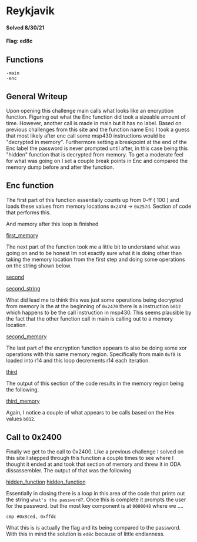 
# Reykjavik

#### Solved 8/30/21

#### Flag: ed8c


## Functions
	-main
	-enc


## General Writeup
Upon opening this challenge main calls what looks like an encryption function. Figuring out what the Enc function did took a sizeable amount of time. However, another call is made in main but it has no label. Based on previous challenges from this site and the function name Enc I took a guess that most likely after enc call some msp430 instructions would be "decrypted in memory". Furthermore setting a breakpoint at the end of the Enc label the password is never prompted until after, in this case being this "hidden" function that is decrypted from memory. To get a moderate feel for what was going on I set a couple break points in Enc and compared the memory dump before and after the function.


## Enc function

The first part of this function essentially counts up from 0-ff ( 100 ) and loads these values from memory locations `0x247d` -> `0x257d`.
Section of code that performs this.

<p align="center">
	<src="files/first.png">
</p>

And memory after this loop is finished

[first_memory](files/first_memory.png)

The next part of the function took me a little bit to understand what was going on and to be honest Im not exactly sure what it is doing other than
taking the memory location from the first step and doing some operations on the string shown below.

[second](files/second.png)

[second_string](files/second_string.png)

What did lead me to think this was just some operations being decrypted from memory is the at the beginning of `0x2470` there is a instruction `b012` 
which happens to be the call instruction in msp430. This seems plausible by the fact that the other function call in main is calling out to a memory location.

[second_memory](files/second_memory.png)

The last part of the encryption function appears to also be doing some xor operations with this same memory region. Specifically from main `0xf8` is loaded into r14 and this loop decrements r14 each iteration.

[third](files/third.png)

The output of this section of the code results in the memory region being the following.

[third_memory](files/third_memory.png)

Again, I notice a couple of what appears to be calls based on the Hex values `b012`.




## Call to 0x2400

Finally we get to the call to 0x2400. Like a previous challenge I solved on this site I stepped through this function a couple times to see 
where I thought it ended at and took that section of memory and threw it in ODA dissassembler. The output of that was the following

[hidden_function](hidden_function1.png)
[hidden_function](hidden_function2.png)

Essentially in closing there is a loop in this area of the code that prints out the string `what's the password?`. Once this is complete
it prompts the user for the password. but the most key component is at `0000048` where we ....

`cmp #0x8ced, 0xffdc`

What this is is actually the flag and its being compared to the password. With this in mind the solution is `ed8c` because of little endianness.

